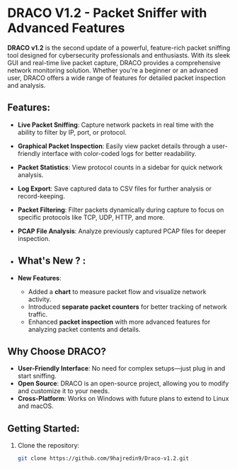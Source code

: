 # DRACO V1.2 - Packet Sniffer with Advanced Features

**DRACO v1.2** is the second update of a powerful, feature-rich packet sniffing tool designed for cybersecurity professionals and enthusiasts. With its sleek GUI and real-time live packet capture, DRACO provides a comprehensive network monitoring solution. Whether you're a beginner or an advanced user, DRACO offers a wide range of features for detailed packet inspection and analysis.

## Features:
- **Live Packet Sniffing**: Capture network packets in real time with the ability to filter by IP, port, or protocol.
- **Graphical Packet Inspection**: Easily view packet details through a user-friendly interface with color-coded logs for better readability.
- **Packet Statistics**: View protocol counts in a sidebar for quick network analysis.
- **Log Export**: Save captured data to CSV files for further analysis or record-keeping.
- **Packet Filtering**: Filter packets dynamically during capture to focus on specific protocols like TCP, UDP, HTTP, and more.
- **PCAP File Analysis**: Analyze previously captured PCAP files for deeper inspection.

- ## What's New ? :
- **New Features**:
    - Added a **chart** to measure packet flow and visualize network activity.
    - Introduced **separate packet counters** for better tracking of network traffic.
    - Enhanced **packet inspection** with more advanced features for analyzing packet contents and details.


## Why Choose DRACO?
- **User-Friendly Interface**: No need for complex setups—just plug in and start sniffing.
- **Open Source**: DRACO is an open-source project, allowing you to modify and customize it to your needs.
- **Cross-Platform**: Works on Windows with future plans to extend to Linux and macOS.

## Getting Started:
1. Clone the repository:  
   ```bash
   git clone https://github.com/9hajredin9/Draco-v1.2.git


